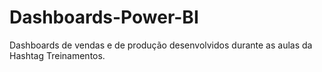 # Dashboards-Power-BI
Dashboards de vendas e de produção desenvolvidos durante as aulas da Hashtag Treinamentos.
